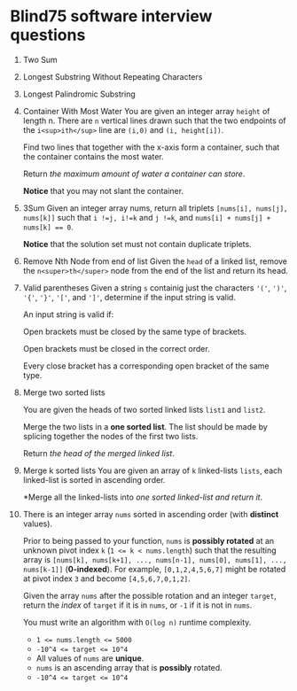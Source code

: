# Blind75 software interview questions

1. Two Sum
2. Longest Substring Without Repeating Characters
3. Longest Palindromic Substring
4. Container With Most Water
    You are given an integer array `height` of length n. There are `n`
    vertical lines drawn such that the two endpoints of the `i<sup>ith</sup>`
    line are `(i,0)` and `(i, height[i])`.

    Find two lines that together with the x-axis form a container, such that
    the container contains the most water.

    Return *the maximum amount of water a container can store*.

    **Notice** that you may not slant the container.
5. 3Sum
    Given an integer array nums, return all triplets `[nums[i], nums[j],
    nums[k]]` such that `i !=j, i!=k` and `j !=k`, and `nums[i] + nums[j] +
    nums[k] == 0`.

    **Notice** that the solution set must not contain duplicate triplets.
6. Remove Nth Node from end of list
    Given the `head` of a linked list, remove the `n<super>th</super>` node
    from the end of the list and return its head.
7. Valid parentheses
    Given a string `s` containig just the characters `'('`, `')'`, `'{'`,
    `'}'`, `'['`, and `']'`, determine if the input string is valid.

    An input string is valid if:

    Open brackets must be closed by the same type of brackets.

    Open brackets must be closed in the correct order.

    Every close bracket has a corresponding open bracket of the same type.
8. Merge two sorted lists

    You are given the heads of two sorted linked lists `list1` and `list2`.

    Merge the two lists in a **one sorted list**. The list should be made by
    splicing together the nodes of the first two lists.

    Return *the head of the merged linked list*.
9. Merge k sorted lists
    You are given an array of `k` linked-lists `lists`, each linked-list is
    sorted in ascending order.

    *Merge all the linked-lists into **one sorted* linked-list and return it*.
10. There is an integer array `nums` sorted in ascending order (with
    **distinct** values).

    Prior to being passed to your function, `nums` is **possibly rotated** at
    an unknown pivot index `k` (`1 <= k < nums.length`) such that the resulting
    array is `[nums[k], nums[k+1], ..., nums[n-1], nums[0], nums[1], ...,
    nums[k-1]]` (**0-indexed**). For example, `[0,1,2,4,5,6,7]` might be
    rotated at pivot index `3` and become `[4,5,6,7,0,1,2]`.

    Given the array `nums` after the possible rotation and an integer `target`,
    return the *index* of `target` if it is in `nums`, or `-1` if it is not in
    `nums`.

    You must write an algorithm with `O(log n)` runtime complexity.

    - `1 <= nums.length <= 5000`
    - `-10^4 <= target <= 10^4`
    - All values of `nums` are **unique**.
    - `nums` is an ascending array that is **possibly** rotated.
    - `-10^4 <= target <= 10^4`
